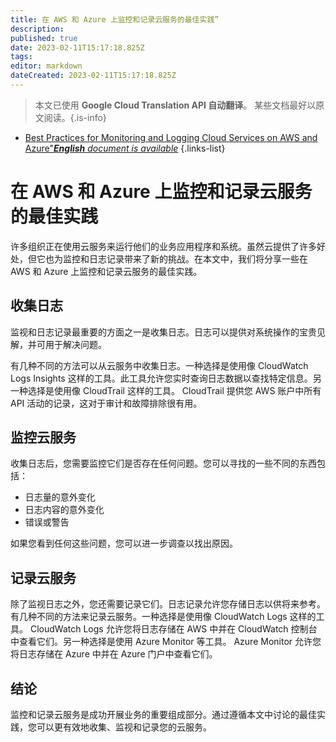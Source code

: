 ```yaml
---
title: 在 AWS 和 Azure 上监控和记录云服务的最佳实践”
description: 
published: true
date: 2023-02-11T15:17:18.825Z
tags: 
editor: markdown
dateCreated: 2023-02-11T15:17:18.825Z
---
```


> 本文已使用 **Google Cloud Translation API 自动翻译**。
某些文档最好以原文阅读。{.is-info}



- [Best Practices for Monitoring and Logging Cloud Services on AWS and Azure"***English** document is available*](/en/Knowledge-base/Cloud/best-practices-for-monitoring-and-logging-cloud-services-on-aws-and-azure)
{.links-list}



# 在 AWS 和 Azure 上监控和记录云服务的最佳实践

许多组织正在使用云服务来运行他们的业务应用程序和系统。虽然云提供了许多好处，但它也为监控和日志记录带来了新的挑战。在本文中，我们将分享一些在 AWS 和 Azure 上监控和记录云服务的最佳实践。

## 收集日志

监视和日志记录最重要的方面之一是收集日志。日志可以提供对系统操作的宝贵见解，并可用于解决问题。

有几种不同的方法可以从云服务中收集日志。一种选择是使用像 CloudWatch Logs Insights 这样的工具。此工具允许您实时查询日志数据以查找特定信息。另一种选择是使用像 CloudTrail 这样的工具。 CloudTrail 提供您 AWS 账户中所有 API 活动的记录，这对于审计和故障排除很有用。

## 监控云服务

收集日志后，您需要监控它们是否存在任何问题。您可以寻找的一些不同的东西包括：

- 日志量的意外变化
- 日志内容的意外变化
- 错误或警告

如果您看到任何这些问题，您可以进一步调查以找出原因。

## 记录云服务

除了监视日志之外，您还需要记录它们。日志记录允许您存储日志以供将来参考。有几种不同的方法来记录云服务。一种选择是使用像 CloudWatch Logs 这样的工具。 CloudWatch Logs 允许您将日志存储在 AWS 中并在 CloudWatch 控制台中查看它们。另一种选择是使用 Azure Monitor 等工具。 Azure Monitor 允许您将日志存储在 Azure 中并在 Azure 门户中查看它们。

## 结论

监控和记录云服务是成功开展业务的重要组成部分。通过遵循本文中讨论的最佳实践，您可以更有效地收集、监视和记录您的云服务。